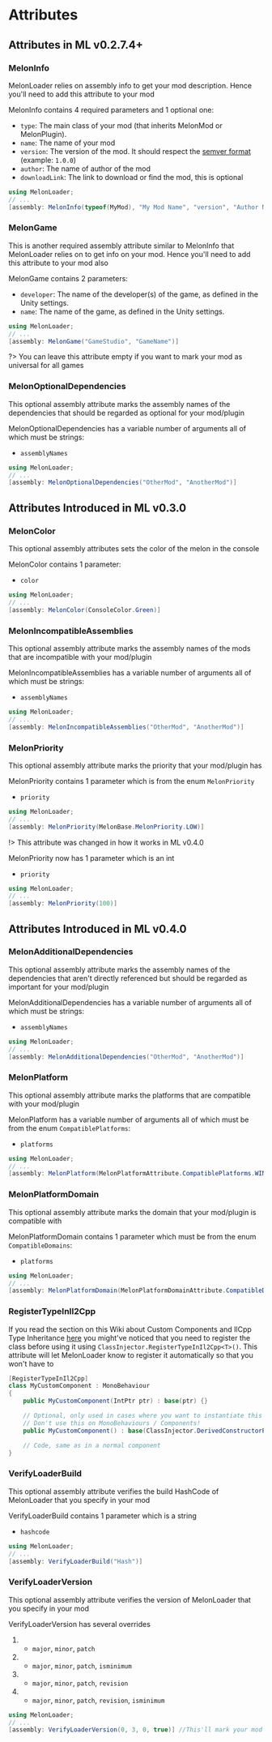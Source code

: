 # Attributes


## Attributes in ML v0.2.7.4+
### MelonInfo
MelonLoader relies on assembly info to get your mod description. Hence you'll need to add this attribute to your mod

MelonInfo contains 4 required parameters and 1 optional one:
- `type`: The main class of your mod (that inherits MelonMod or MelonPlugin).
- `name`: The name of your mod
- `version`: The version of the mod. It should respect the [semver format](https://semver.org/) (example: `1.0.0`)
- `author`: The name of author of the mod
- `downloadLink`: The link to download or find the mod, this is optional

```cs
using MelonLoader;
// ...
[assembly: MelonInfo(typeof(MyMod), "My Mod Name", "version", "Author Name")]
```



### MelonGame
This is another required assembly attribute similar to MelonInfo that MelonLoader relies on to get info on your mod. Hence you'll need to add this attribute to your mod also

MelonGame contains 2 parameters:
- `developer`: The name of the developer(s) of the game, as defined in the Unity settings.
- `name`: The name of the game, as defined in the Unity settings.

```cs
using MelonLoader;
// ...
[assembly: MelonGame("GameStudio", "GameName")]
```

?> You can leave this attribute empty if you want to mark your mod as universal for all games 

### MelonOptionalDependencies
This optional assembly attribute marks the assembly names of the dependencies that should be regarded as optional for your mod/plugin

MelonOptionalDependencies has a variable number of arguments all of which must be strings:
- `assemblyNames`

```cs
using MelonLoader;
// ...
[assembly: MelonOptionalDependencies("OtherMod", "AnotherMod")]
```

## Attributes Introduced in ML v0.3.0

### MelonColor
This optional assembly attributes sets the color of the melon in the console

MelonColor contains 1 parameter:
- `color`

```cs
using MelonLoader;
// ...
[assembly: MelonColor(ConsoleColor.Green)]
```

### MelonIncompatibleAssemblies
This optional assembly attribute marks the assembly names of the mods that are incompatible with your mod/plugin

MelonIncompatibleAssemblies has a variable number of arguments all of which must be strings:
- `assemblyNames`

```cs
using MelonLoader;
// ...
[assembly: MelonIncompatibleAssemblies("OtherMod", "AnotherMod")]
```

### MelonPriority
This optional assembly attribute marks the priority that your mod/plugin has

MelonPriority contains 1 parameter which is from the enum `MelonPriority`
- `priority`

```cs
using MelonLoader;
// ...
[assembly: MelonPriority(MelonBase.MelonPriority.LOW)]
```

!> This attribute was changed in how it works in ML v0.4.0

MelonPriority now has 1 parameter which is an int
- `priority`

```cs
using MelonLoader;
// ...
[assembly: MelonPriority(100)]
```

## Attributes Introduced in ML v0.4.0


### MelonAdditionalDependencies
This optional assembly attribute marks the assembly names of the dependencies that aren't directly referenced but should be regarded as important for your mod/plugin

MelonAdditionalDependencies has a variable number of arguments all of which must be strings:
- `assemblyNames`

```cs
using MelonLoader;
// ...
[assembly: MelonAdditionalDependencies("OtherMod", "AnotherMod")]
```



### MelonPlatform
This optional assembly attribute marks the platforms that are compatible with your mod/plugin

MelonPlatform has a variable number of arguments all of which must be from the enum `CompatiblePlatforms`:
- `platforms`

```cs
using MelonLoader;
// ...
[assembly: MelonPlatform(MelonPlatformAttribute.CompatiblePlatforms.WINDOWS_X64)]
```

### MelonPlatformDomain
This optional assembly attribute marks the domain that your mod/plugin is compatible with

MelonPlatformDomain contains 1 parameter which must be from the enum `CompatibleDomains`:
- `platforms`

```cs
using MelonLoader;
// ...
[assembly: MelonPlatformDomain(MelonPlatformDomainAttribute.CompatibleDomains.IL2CPP)]
```

### RegisterTypeInIl2Cpp
If you read the section on this Wiki about Custom Components and IlCpp Type Inheritance [here](modders/il2cppdifferences?id=custom-components-il2cpp-type-inheritance) you might've noticed that you need to register the class before using it using `ClassInjector.RegisterTypeInIl2Cpp<T>()`. This attribute will let MelonLoader know to register it automatically so that you won't have to


```cs
[RegisterTypeInIl2Cpp]
class MyCustomComponent : MonoBehaviour
{
    public MyCustomComponent(IntPtr ptr) : base(ptr) {}

    // Optional, only used in cases where you want to instantiate this class in the mono-side
    // Don't use this on MonoBehaviours / Components!
    public MyCustomComponent() : base(ClassInjector.DerivedConstructorPointer<MyCustomComponent>()) => ClassInjector.DerivedConstructorBody(this);

    // Code, same as in a normal component
}
```

### VerifyLoaderBuild
This optional assembly attribute verifies the build HashCode of MelonLoader that you specify in your mod

VerifyLoaderBuild contains 1 parameter which is a string
- `hashcode`

```cs
using MelonLoader;
// ...
[assembly: VerifyLoaderBuild("Hash")]
```

### VerifyLoaderVersion
This optional assembly attribute verifies the version of MelonLoader that you specify in your mod

VerifyLoaderVersion has several overrides
1) - `major`, `minor`, `patch`
2) - `major`, `minor`, `patch`, `isminimum` 
3) - `major`, `minor`, `patch`, `revision`
4) - `major`, `minor`, `patch`, `revision`, `isminimum`    

```cs
using MelonLoader;
// ...
[assembly: VerifyLoaderVersion(0, 3, 0, true)] //This'll mark your mod as v0.3.0 being the minimum version for your mod
```







